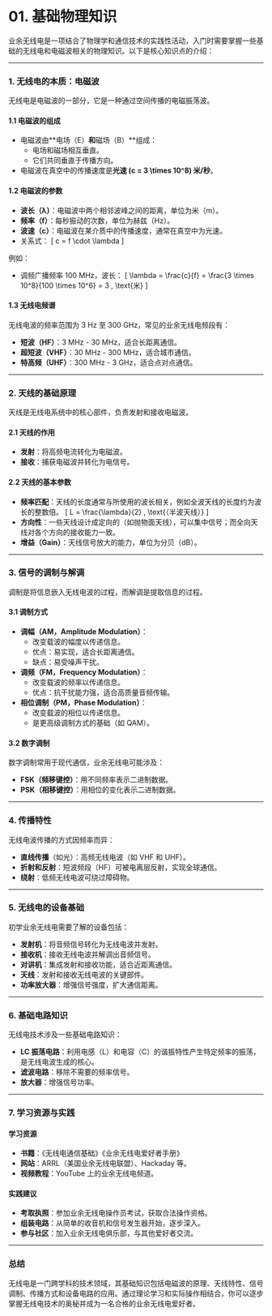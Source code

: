 # 01. 基础物理知识
业余无线电是一项结合了物理学和通信技术的实践性活动，入门时需要掌握一些基础的无线电和电磁波相关的物理知识。以下是核心知识点的介绍：

---

### **1. 无线电的本质：电磁波**
无线电是电磁波的一部分，它是一种通过空间传播的电磁振荡波。

#### **1.1 电磁波的组成**
- 电磁波由**电场（E）**和**磁场（B）**组成：
  - 电场和磁场相互垂直。
  - 它们共同垂直于传播方向。
- 电磁波在真空中的传播速度是**光速 \(c = 3 \times 10^8\) 米/秒**。

#### **1.2 电磁波的参数**
- **波长（λ）**：电磁波中两个相邻波峰之间的距离，单位为米（m）。
- **频率（f）**：每秒振动的次数，单位为赫兹（Hz）。
- **波速（c）**：电磁波在某介质中的传播速度，通常在真空中为光速。
- 关系式：
  \[
  c = f \cdot \lambda
  \]

例如：
- 调频广播频率 100 MHz，波长：
  \[
  \lambda = \frac{c}{f} = \frac{3 \times 10^8}{100 \times 10^6} = 3 \, \text{米}
  \]

#### **1.3 无线电频谱**
无线电波的频率范围为 3 Hz 至 300 GHz，常见的业余无线电频段有：
- **短波（HF）**：3 MHz - 30 MHz，适合长距离通信。
- **超短波（VHF）**：30 MHz - 300 MHz，适合城市通信。
- **特高频（UHF）**：300 MHz - 3 GHz，适合点对点通信。

---

### **2. 天线的基础原理**
天线是无线电系统中的核心部件，负责发射和接收电磁波。

#### **2.1 天线的作用**
- **发射**：将高频电流转化为电磁波。
- **接收**：捕获电磁波并转化为电信号。

#### **2.2 天线的基本参数**
- **频率匹配**：天线的长度通常与所使用的波长相关，例如全波天线的长度约为波长的整数倍。
  \[
  L = \frac{\lambda}{2} \, \text{（半波天线）}
  \]
- **方向性**：一些天线设计成定向的（如抛物面天线），可以集中信号；而全向天线对各个方向的接收能力一致。
- **增益（Gain）**：天线信号放大的能力，单位为分贝（dB）。

---

### **3. 信号的调制与解调**
调制是将信息嵌入无线电波的过程，而解调是提取信息的过程。

#### **3.1 调制方式**
- **调幅（AM，Amplitude Modulation）**：
  - 改变载波的幅度以传递信息。
  - 优点：易实现，适合长距离通信。
  - 缺点：易受噪声干扰。
- **调频（FM，Frequency Modulation）**：
  - 改变载波的频率以传递信息。
  - 优点：抗干扰能力强，适合高质量音频传输。
- **相位调制（PM，Phase Modulation）**：
  - 改变载波的相位以传递信息。
  - 是更高级调制方式的基础（如 QAM）。

#### **3.2 数字调制**
数字调制常用于现代通信，业余无线电可能涉及：
- **FSK（频移键控）**：用不同频率表示二进制数据。
- **PSK（相移键控）**：用相位的变化表示二进制数据。

---

### **4. 传播特性**
无线电波传播的方式因频率而异：
- **直线传播**（如光）：高频无线电波（如 VHF 和 UHF）。
- **折射和反射**：短波频段（HF）可被电离层反射，实现全球通信。
- **绕射**：低频无线电波可绕过障碍物。

---

### **5. 无线电的设备基础**
初学业余无线电需要了解的设备包括：
- **发射机**：将音频信号转化为无线电波并发射。
- **接收机**：接收无线电波并解调出音频信号。
- **对讲机**：集成发射和接收功能，适合近距离通信。
- **天线**：发射和接收无线电波的关键部件。
- **功率放大器**：增强信号强度，扩大通信距离。

---

### **6. 基础电路知识**
无线电技术涉及一些基础电路知识：
- **LC 振荡电路**：利用电感（L）和电容（C）的谐振特性产生特定频率的振荡，是无线电波生成的核心。
- **滤波电路**：移除不需要的频率信号。
- **放大器**：增强信号功率。

---

### **7. 学习资源与实践**
#### **学习资源**
- **书籍**：《无线电通信基础》《业余无线电爱好者手册》
- **网站**：ARRL（美国业余无线电联盟）、Hackaday 等。
- **视频教程**：YouTube 上的业余无线电频道。

#### **实践建议**
- **考取执照**：参加业余无线电操作员考试，获取合法操作资格。
- **组装电路**：从简单的收音机和信号发生器开始，逐步深入。
- **参与社区**：加入业余无线电俱乐部，与其他爱好者交流。

---

### **总结**
无线电是一门跨学科的技术领域，其基础知识包括电磁波的原理、天线特性、信号调制、传播方式和设备电路的应用。通过理论学习和实际操作相结合，你可以逐步掌握无线电技术的奥秘并成为一名合格的业余无线电爱好者。